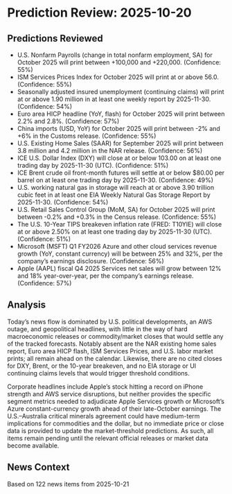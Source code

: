 # Prediction Review: 2025-10-20

## Predictions Reviewed

- U.S. Nonfarm Payrolls (change in total nonfarm employment, SA) for October 2025 will print between +100,000 and +220,000. (Confidence: 55%)
- ISM Services Prices Index for October 2025 will print at or above 56.0. (Confidence: 55%)
- Seasonally adjusted insured unemployment (continuing claims) will print at or above 1.90 million in at least one weekly report by 2025-11-30. (Confidence: 54%)
- Euro area HICP headline (YoY, flash) for October 2025 will print between 2.2% and 2.8%. (Confidence: 57%)
- China imports (USD, YoY) for October 2025 will print between -2% and +6% in the Customs release. (Confidence: 55%)
- U.S. Existing Home Sales (SAAR) for September 2025 will print between 3.8 million and 4.2 million in the NAR release. (Confidence: 56%)
- ICE U.S. Dollar Index (DXY) will close at or below 103.00 on at least one trading day by 2025-11-30 (UTC). (Confidence: 51%)
- ICE Brent crude oil front-month futures will settle at or below $80.00 per barrel on at least one trading day by 2025-11-30. (Confidence: 49%)
- U.S. working natural gas in storage will reach at or above 3.90 trillion cubic feet in at least one EIA Weekly Natural Gas Storage Report by 2025-11-30. (Confidence: 54%)
- U.S. Retail Sales Control Group (MoM, SA) for October 2025 will print between -0.2% and +0.3% in the Census release. (Confidence: 55%)
- The U.S. 10-Year TIPS breakeven inflation rate (FRED: T10YIE) will close at or above 2.50% on at least one trading day by 2025-11-30 (UTC). (Confidence: 51%)
- Microsoft (MSFT) Q1 FY2026 Azure and other cloud services revenue growth (YoY, constant currency) will be between 25% and 32%, per the company’s earnings disclosure. (Confidence: 56%)
- Apple (AAPL) fiscal Q4 2025 Services net sales will grow between 12% and 18% year-over-year, per the company’s earnings release. (Confidence: 57%)

## Analysis

Today’s news flow is dominated by U.S. political developments, an AWS outage, and geopolitical headlines, with little in the way of hard macroeconomic releases or commodity/market closes that would settle any of the tracked forecasts. Notably absent are the NAR existing home sales report, Euro area HICP flash, ISM Services Prices, and U.S. labor market prints; all remain ahead on the calendar. Likewise, there are no cited closes for DXY, Brent, or the 10-year breakeven, and no EIA storage or UI continuing claims levels that would trigger threshold conditions.

Corporate headlines include Apple’s stock hitting a record on iPhone strength and AWS service disruptions, but neither provides the specific segment metrics needed to adjudicate Apple Services growth or Microsoft’s Azure constant-currency growth ahead of their late-October earnings. The U.S.–Australia critical minerals agreement could have medium-term implications for commodities and the dollar, but no immediate price or close data is provided to update the market-threshold predictions. As such, all items remain pending until the relevant official releases or market data become available.

## News Context

Based on 122 news items from 2025-10-21
